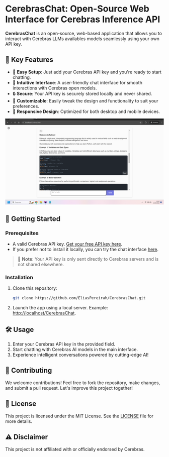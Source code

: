 # CerebrasChat: Open-Source Web Interface for Cerebras Inference API

**CerebrasChat** is an open-source, web-based application that allows you to interact with Cerebras LLMs availables models
seamlessly using your own API key.

## 🌟 Key Features

- 🚀 **Easy Setup**: Just add your Cerebras API key and you're ready to start chatting.
- 💬 **Intuitive Interface**: A user-friendly chat interface for smooth interactions with Cerebras open models.
- 🔒 **Secure**: Your API key is securely stored locally and never shared.
- 🎨 **Customizable**: Easily tweak the design and functionality to suit your preferences.
- 📱 **Responsive Design**: Optimized for both desktop and mobile devices.

![Cerebras Interface Screenshot](imgs/screenshot.png)

## 🚀 Getting Started

### Prerequisites

- A valid Cerebras API key. [Get your free API key here](https://cloud.cerebras.ai/).
- If you prefer not to install it locally, you can try the chat interface [here](https://eliaspereirah.github.io/CerebrasChat/).

> 🔐 **Note**: Your API key is only sent directly to Cerebras servers and is not shared elsewhere.

### Installation

1. Clone this repository:
   ```bash
   git clone https://github.com/EliasPereirah/CerebrasChat.git
   ```
2. Launch the app using a local server. Example: [http://localhost/CerebrasChat](http://localhost/CerebrasChat).

## 🛠️ Usage

1. Enter your Cerebras API key in the provided field.
2. Start chatting with Cerebras AI models in the main interface.
3. Experience intelligent conversations powered by cutting-edge AI!

## 🤝 Contributing

We welcome contributions! Feel free to fork the repository, make changes, and submit a pull request. Let's improve this project together!

## 📄 License

This project is licensed under the MIT License. See the [LICENSE](LICENSE) file for more details.

## ⚠️ Disclaimer

This project is not affiliated with or officially endorsed by Cerebras.
